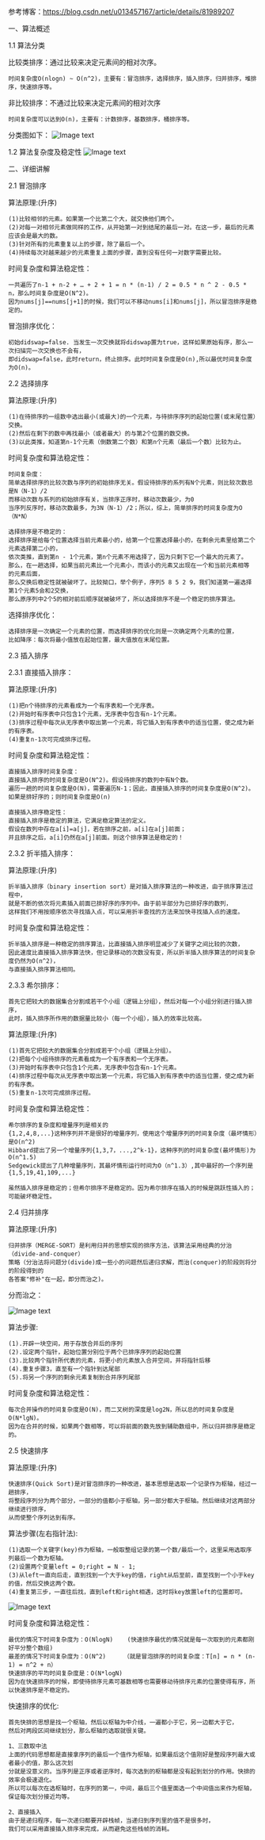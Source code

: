 
参考博客：https://blog.csdn.net/u013457167/article/details/81989207

一、算法概述

1.1 算法分类

比较类排序：通过比较来决定元素间的相对次序。

    时间复杂度O(nlogn) ~ O(n^2)，主要有：冒泡排序，选择排序，插入排序，归并排序，堆排序，快速排序等。
 
非比较排序：不通过比较来决定元素间的相对次序 

    时间复杂度可以达到O(n)，主要有：计数排序，基数排序，桶排序等。 

分类图如下：
![Image text](https://github.com/RFML/sortofeight/blob/master/images/排序算法分类.png)

1.2 算法复杂度及稳定性
![Image text](https://github.com/RFML/sortofeight/blob/master/images/各类排序算法复杂度.png)

二、详细讲解

2.1 冒泡排序

算法原理:(升序)

	(1)比较相邻的元素。如果第一个比第二个大，就交换他们两个。
	(2)对每一对相邻元素做同样的工作，从开始第一对到结尾的最后一对。在这一步，最后的元素应该会是最大的数。
	(3)针对所有的元素重复以上的步骤，除了最后一个。
	(4)持续每次对越来越少的元素重复上面的步骤，直到没有任何一对数字需要比较。
	
时间复杂度和算法稳定性：

	一共遍历了n-1 + n-2 + … + 2 + 1 = n * (n-1) / 2 = 0.5 * n ^ 2 - 0.5 * n，那么时间复杂度是O(N^2)。
	因为nums[j]==nums[j+1]的时候，我们可以不移动nums[i]和nums[j]，所以冒泡排序是稳定的。

冒泡排序优化：

	初始didswap=false. 当发生一次交换就将didswap置为true，这样如果原始有序，那么一次扫描完一次交换也不会有，
	即didswap=false，此时return，终止排序。此时时间复杂度是O(n),所以最优时间复杂度为O(n)。
	
2.2 选择排序

算法原理:(升序)

	(1)在待排序的一组数中选出最小(或最大)的一个元素，与待排序序列的起始位置(或末尾位置）交换。
	(2)然后在剩下的数中再找最小（或者最大）的与第2个位置的数交换。
	(3)以此类推，知道第n-1个元素（倒数第二个数）和第n个元素（最后一个数）比较为止。
	
时间复杂度和算法稳定性：

	时间复杂度：
	简单选择排序的比较次数与序列的初始排序无关。假设待排序的系列有N个元素，则比较次数总是N（N-1）/2
	而移动次数与系列的初始排序有关，当排序正序时，移动次数最少，为0
	当序列反序时，移动次数最多，为3N（N-1）/2；所以，综上，简单排序的时间复杂度为O（N*N）

	选择排序是不稳定的：
	选择排序是给每个位置选择当前元素最小的，给第一个位置选择最小的，在剩余元素里给第二个元素选择第二小的，
	依次类推，直到第n - 1个元素，第n个元素不用选择了，因为只剩下它一个最大的元素了。
	那么，在一趟选择，如果当前元素比一个元素小，而该小的元素又出现在一个和当前元素相等 的元素后面，
	那么交换后稳定性就被破坏了。比较拗口，举个例子，序列5 8 5 2 9，我们知道第一遍选择第1个元素5会和2交换，
	那么原序列中2个5的相对前后顺序就被破坏了，所以选择排序不是一个稳定的排序算法。

选择排序优化：

	选择排序是一次确定一个元素的位置，而选择排序的优化则是一次确定两个元素的位置，
	比如降序：每次将最小值放在起始位置，最大值放在末尾位置。

2.3 插入排序

2.3.1 直接插入排序：

算法原理:(升序)

	(1)把n个待排序的元素看成为一个有序表和一个无序表。
	(2)开始时有序表中只包含1个元素，无序表中包含有n-1个元素。
	(3)排序过程中每次从无序表中取出第一个元素，将它插入到有序表中的适当位置，使之成为新的有序表。
	(4)重复n-1次可完成排序过程。
	
时间复杂度和算法稳定性：
	
	直接插入排序时间复杂度：
	直接插入排序的时间复杂度是O(N^2)。假设待排序的数列中有N个数。
	遍历一趟的时间复杂度是O(N)，需要遍历N-1；因此，直接插入排序的时间复杂度是O(N^2)。
	如果是排好序的；则时间复杂度是O(n)

	直接插入排序稳定性：
	直接插入排序是稳定的算法，它满足稳定算法的定义。
	假设在数列中存在a[i]=a[j]，若在排序之前，a[i]在a[j]前面；
	并且排序之后，a[i]仍然在a[j]前面。则这个排序算法是稳定的！

2.3.2 折半插入排序：

算法原理:(升序)
	
	折半插入排序（binary insertion sort）是对插入排序算法的一种改进，由于排序算法过程中，
	就是不断的依次将元素插入前面已排好序的序列中。由于前半部分为已排好序的数列，
	这样我们不用按顺序依次寻找插入点，可以采用折半查找的方法来加快寻找插入点的速度。
	
时间复杂度和算法稳定性：
	
	折半插入排序是一种稳定的排序算法，比直接插入排序明显减少了关键字之间比较的次数，
	因此速度比直接插入排序算法快，但记录移动的次数没有变，所以折半插入排序算法的时间复杂度仍然为O(n^2)，
	与直接插入排序算法相同。
	
2.3.3 希尔排序：	
	
	首先它把较大的数据集合分割成若干个小组（逻辑上分组），然后对每一个小组分别进行插入排序，
	此时，插入排序所作用的数据量比较小（每一个小组），插入的效率比较高。
	
算法原理:(升序)
	
	(1)首先它把较大的数据集合分割成若干个小组（逻辑上分组）。
	(2)把每个小组待排序的元素看成为一个有序表和一个无序表。
	(3)开始时有序表中只包含1个元素，无序表中包含有n-1个元素。
	(4)排序过程中每次从无序表中取出第一个元素，将它插入到有序表中的适当位置，使之成为新的有序表。
	(5)重复n-1次可完成排序过程。
	
时间复杂度和算法稳定性：
	
	希尔排序的复杂度和增量序列是相关的
	{1,2,4,8,...}这种序列并不是很好的增量序列，使用这个增量序列的时间复杂度（最坏情形）是O(n^2)
	Hibbard提出了另一个增量序列{1,3,7，...,2^k-1}，这种序列的时间复杂度(最坏情形)为O(n^1.5)
	Sedgewick提出了几种增量序列，其最坏情形运行时间为O（n^1.3）,其中最好的一个序列是{1,5,19,41,109,...}
	
	虽然插入排序是稳定的；但希尔排序不是稳定的。因为希尔排序在插入的时候是跳跃性插入的；可能破坏稳定性。
	
2.4 归并排序

算法原理:(升序)	

	归并排序（MERGE-SORT）是利用归并的思想实现的排序方法，该算法采用经典的分治（divide-and-conquer）
	策略（分治法将问题分(divide)成一些小的问题然后递归求解，而治(conquer)的阶段则将分的阶段得到的
	各答案"修补"在一起，即分而治之)。
	
分而治之：

![Image text](https://github.com/RFML/sortofeight/blob/master/images/分治图片.png)
	
算法步骤:

	(1).开辟一块空间，用于存放合并后的序列
	(2).设定两个指针，起始位置分别位于两个已排序序列的起始位置
	(3).比较两个指针所代表的元素，将更小的元素放入合并空间，并将指针后移
	(4).重复步骤3，直至有一个指针到达尾部
	(5).将另一个序列的剩余元素复制到合并序列尾部
	
时间复杂度和算法稳定性：

	每次合并操作的时间复杂度是O(N)，而二叉树的深度是log2N，所以总的时间复杂度是O(N*lgN)。
	因为在合并的时候，如果两个数相等，可以将前面的数先放到辅助数组中，所以归并排序是稳定的。

2.5 快速排序

算法原理:(升序)	

	快速排序(Quick Sort)是对冒泡排序的一种改进，基本思想是选取一个记录作为枢轴，经过一趟排序，
	将整段序列分为两个部分，一部分的值都小于枢轴，另一部分都大于枢轴。然后继续对这两部分继续进行排序，
	从而使整个序列达到有序。
	
算法步骤(左右指针法):

	(1)选取一个关键字(key)作为枢轴，一般取整组记录的第一个数/最后一个，这里采用选取序列最后一个数为枢轴。
	(2)设置两个变量left = 0;right = N - 1;
	(3)从left一直向后走，直到找到一个大于key的值，right从后至前，直至找到一个小于key的值，然后交换这两个数。
	(4)重复第三步，一直往后找，直到left和right相遇，这时将key放置left的位置即可。
![Image text](https://github.com/RFML/sortofeight/blob/master/images/快速排序.jpg)

时间复杂度和算法稳定性：
	
	最优的情况下时间复杂度为：O(NlogN)    (快速排序最优的情况就是每一次取到的元素都刚好平分整个数组)
	最差的情况下时间复杂度为：O(N^2)     （就是冒泡排序的时间复杂度：T[n] = n * (n-1) = n^2 + n）
	快速排序的平均时间复杂度是：O(N*logN)
	因为在快速排序的时候，即使待排序元素可基数相等也需要移动待排序元素的位置使得有序，所以快速排序是不稳定的。

快速排序的优化:

	首先快排的思想是找一个枢轴，然后以枢轴为中介线，一遍都小于它，另一边都大于它，
	然后对两段区间继续划分，那么枢轴的选取就很关键。

	1、三数取中法
	上面的代码思想都是直接拿序列的最后一个值作为枢轴，如果最后这个值刚好是整段序列最大或者最小的值，那么这次划
	分就是没意义的。当序列是正序或者逆序时，每次选到的枢轴都是没有起到划分的作用。快排的效率会极速退化。
	所以可以每次在选枢轴时，在序列的第一，中间，最后三个值里面选一个中间值出来作为枢轴，保证每次划分接近均等。

	2、直接插入
	由于是递归程序，每一次递归都要开辟栈帧，当递归到序列里的值不是很多时，
	我们可以采用直接插入排序来完成，从而避免这些栈帧的消耗。




	
	